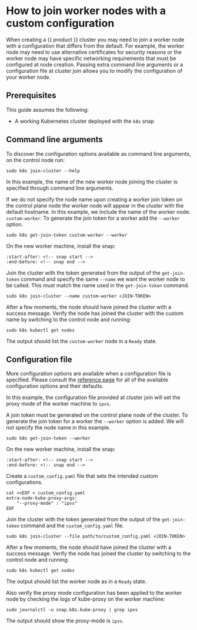 # How to join worker nodes with a custom configuration

When creating a {{ product }} cluster you may need to join a worker node with
a configuration that differs from the default. For example, the worker node
may need to use alternative certificates for security reasons or the worker
node may have specific networking requirements that must be configured at node
creation. Passing extra command line arguments or a configuration file
at cluster join allows you to modify the configuration of your worker node.

## Prerequisites

This guide assumes the following:

- A working Kubernetes cluster deployed with the `k8s` snap

## Command line arguments

To discover the configuration options available as command line arguments,
on the control node run:

```
sudo k8s join-cluster --help
```

In this example, the name of the new worker node joining the cluster is
specified through command line arguments.

If we do not specify the node name upon creating a worker join token on 
the control plane node the worker node will appear in the cluster with
the default hostname. In this example, we
include the name of the worker node: `custom-worker`. To generate the 
join token for a worker add the `--worker` option.

```
sudo k8s get-join-token custom-worker --worker
```

On the new worker machine, install the snap:

```{literalinclude} ../../../_parts/install.md
:start-after: <!-- snap start -->
:end-before: <!-- snap end -->
```

Join the cluster with the token generated from the output of the
`get-join-token` command and specify the same `--name` we want the worker node
to be called. This must match the name used in the `get-join-token` command.

```
sudo k8s join-cluster --name custom-worker <JOIN-TOKEN>
```

After a few moments, the node should have joined the cluster with a success
message. Verify the node has joined the cluster with the custom name by
switching to the control node and running:

```
sudo k8s kubectl get nodes
```

The output should list the `custom-worker` node in a `Ready` state.

## Configuration file

More configuration options are available when a configuration file is specified.
Please consult the [reference page] for all of the available configuration
options and their defaults.

In this example, the configuration file provided at cluster join will set the
proxy mode of the worker machine to `ipvs`.

A join token must be generated on the control plane node of the cluster.
To generate the join token for a worker the `--worker` option is added. 
We will not specify the node name in this example.

```
sudo k8s get-join-token --worker
```

On the new worker machine, install the snap:

```{literalinclude} ../../../_parts/install.md
:start-after: <!-- snap start -->
:end-before: <!-- snap end -->
```

Create a `custom_config.yaml` file that sets the intended custom configurations.

```
cat <<EOF > custom_config.yaml
extra-node-kube-proxy-args:
    "--proxy-mode" : "ipvs"
EOF
```

Join the cluster with the token generated from the output of the
`get-join-token` command and the `custom_config.yaml` file.

```
sudo k8s join-cluster --file path/to/custom_config.yaml <JOIN-TOKEN>
```

After a few moments, the node should have joined the cluster with a success
message. Verify the node has joined the cluster by switching to the control
node and running:

```
sudo k8s kubectl get nodes
```

The output should list the worker node as in a `Ready` state.

Also verify the proxy mode configuration has been applied to the worker node
by checking the logs of kube-proxy on the worker machine:

```
sudo journalctl -u snap.k8s.kube-proxy | grep ipvs
```

The output should show the proxy-mode is `ipvs`.

<!-- LINKS -->

[reference page]: /snap/reference/config-files/worker-join-config.md

